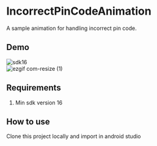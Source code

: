 # IncorrectPinCodeAnimation
A sample animation for handling incorrect pin code.

## Demo
![sdk16](https://user-images.githubusercontent.com/12782512/54965911-86668600-4f98-11e9-9042-8d5ac21132cb.gif) <br/>
![ezgif com-resize (1)](https://user-images.githubusercontent.com/12782512/54965912-8797b300-4f98-11e9-8fa4-4a1e7895560e.gif) <br/> 

## Requirements
1. Min sdk version 16

## How to use
Clone this project locally and import in android studio
